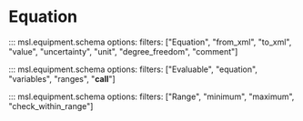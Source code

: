# Equation

::: msl.equipment.schema
    options:
        filters: ["Equation", "from_xml", "to_xml", "value", "uncertainty", "unit", "degree_freedom", "comment"]

::: msl.equipment.schema
    options:
        filters: ["Evaluable", "equation", "variables", "ranges", "__call__"]

::: msl.equipment.schema
    options:
        filters: ["Range", "minimum", "maximum", "check_within_range"]
